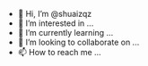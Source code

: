 - 👋 Hi, I’m @shuaizqz
- 👀 I’m interested in ...
- 🌱 I’m currently learning ...
- 💞️ I’m looking to collaborate on ...
- 📫 How to reach me ...

<!---
shuaizqz/shuaizqz is a ✨ special ✨ repository because its `README.md` (this file) appears on your GitHub profile.
You can click the Preview link to take a look at your changes
